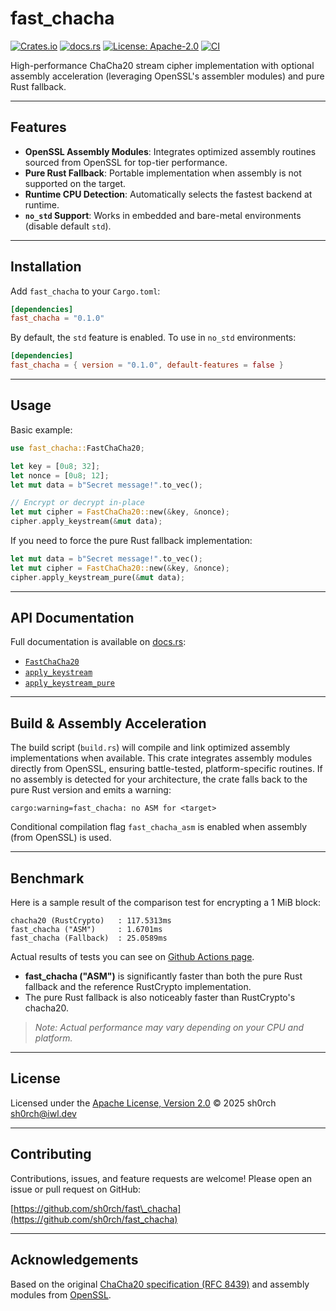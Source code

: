 # fast\_chacha

[![Crates.io](https://img.shields.io/crates/v/fast_chacha.svg)](https://crates.io/crates/fast_chacha)  [![docs.rs](https://docs.rs/fast_chacha/badge.svg)](https://docs.rs/fast_chacha)  [![License: Apache-2.0](https://img.shields.io/crates/l/fast_chacha.svg)](LICENSE)  [![CI](https://github.com/sh0rch/fast_chacha/actions/workflows/ci.yml/badge.svg)](https://github.com/sh0rch/fast_chacha/actions)

High-performance ChaCha20 stream cipher implementation with optional assembly acceleration (leveraging OpenSSL's assembler modules) and pure Rust fallback.

---

## Features

* **OpenSSL Assembly Modules**: Integrates optimized assembly routines sourced from OpenSSL for top-tier performance.
* **Pure Rust Fallback**: Portable implementation when assembly is not supported on the target.
* **Runtime CPU Detection**: Automatically selects the fastest backend at runtime.
* **`no_std` Support**: Works in embedded and bare-metal environments (disable default `std`).

---

## Installation

Add `fast_chacha` to your `Cargo.toml`:

```toml
[dependencies]
fast_chacha = "0.1.0"
```

By default, the `std` feature is enabled. To use in `no_std` environments:

```toml
[dependencies]
fast_chacha = { version = "0.1.0", default-features = false }
```

---

## Usage

Basic example:

```rust
use fast_chacha::FastChaCha20;

let key = [0u8; 32];
let nonce = [0u8; 12];
let mut data = b"Secret message!".to_vec();

// Encrypt or decrypt in-place
let mut cipher = FastChaCha20::new(&key, &nonce);
cipher.apply_keystream(&mut data);
```

If you need to force the pure Rust fallback implementation:

```rust
let mut data = b"Secret message!".to_vec();
let mut cipher = FastChaCha20::new(&key, &nonce);
cipher.apply_keystream_pure(&mut data);
```

---

## API Documentation

Full documentation is available on [docs.rs](https://docs.rs/fast_chacha):

* [`FastChaCha20`](https://docs.rs/fast_chacha/latest/fast_chacha/struct.FastChaCha20.html)
* [`apply_keystream`](https://docs.rs/fast_chacha/latest/fast_chacha/struct.FastChaCha20.html#method.apply_keystream)
* [`apply_keystream_pure`](https://docs.rs/fast_chacha/latest/fast_chacha/struct.FastChaCha20.html#method.apply_keystream_pure)

---

## Build & Assembly Acceleration

The build script (`build.rs`) will compile and link optimized assembly implementations when available. This crate integrates assembly modules directly from OpenSSL, ensuring battle-tested, platform-specific routines. If no assembly is detected for your architecture, the crate falls back to the pure Rust version and emits a warning:

```
cargo:warning=fast_chacha: no ASM for <target>
```

Conditional compilation flag `fast_chacha_asm` is enabled when assembly (from OpenSSL) is used.

---

## Benchmark

Here is a sample result of the comparison test for encrypting a 1 MiB block:

```text
chacha20 (RustCrypto)   : 117.5313ms
fast_chacha ("ASM")     : 1.6701ms
fast_chacha (Fallback)  : 25.0589ms
```

Actual results of tests you can see on [Github Actions page](https://github.com/sh0rch/fast_chacha/actions/workflows/tests.yml).

- **fast_chacha ("ASM")** is significantly faster than both the pure Rust fallback and the reference RustCrypto implementation.
- The pure Rust fallback is also noticeably faster than RustCrypto's chacha20.

> _Note: Actual performance may vary depending on your CPU and platform._

---

## License

Licensed under the [Apache License, Version 2.0](LICENSE) © 2025 sh0rch [sh0rch@iwl.dev](mailto:sh0rch@iwl.dev)

---

## Contributing

Contributions, issues, and feature requests are welcome! Please open an issue or pull request on GitHub:

[https://github.com/sh0rch/fast\_chacha](https://github.com/sh0rch/fast_chacha)

---

## Acknowledgements

Based on the original [ChaCha20 specification (RFC 8439)](https://tools.ietf.org/html/rfc8439) and assembly modules from [OpenSSL](https://www.openssl.org/).

